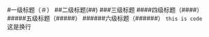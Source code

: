 #一级标题（＃）
##二级标题(##)
###三级标题
####四级标题（####）
#####五级标题（#####）
######六级标题（######）
`this is code`  
这是换行  

